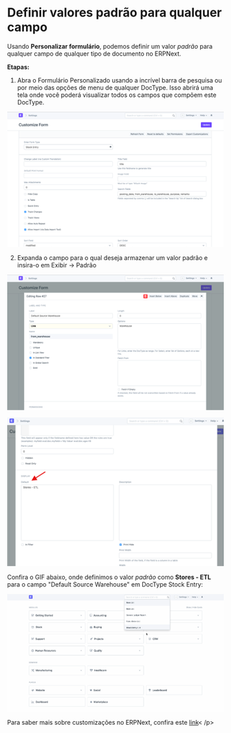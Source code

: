 # Definir valores padrão para qualquer campo


Usando **Personalizar formulário**, podemos definir um valor *padrão* para qualquer campo de qualquer tipo de documento no ERPNext.


**Etapas:**


1. Abra o Formulário Personalizado usando a incrível barra de pesquisa ou por meio das opções de menu de qualquer DocType. Isso abrirá uma tela onde você poderá visualizar todos os campos que compõem este DocType.


![](/files/6T6CWP6.png)


2. Expanda o campo para o qual deseja armazenar um valor padrão e insira-o em Exibir -> Padrão


![](/files/TjzsYhu.png)


![](/files/th62UXt.png)


Confira o GIF abaixo, onde definimos o valor *padrão* como **Stores - ETL** para o campo "Default Source Warehouse" em DocType Stock Entry:


![](/files/wXMccxf.gif)


Para saber mais sobre customizações no ERPNext, confira este [link](https://erpnext.com/docs/user/manual/en/customize-erpnext/customize-form)< /p>

